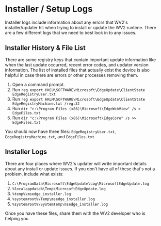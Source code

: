 # Installer / Setup Logs
Installer logs include information about any errors that WV2's installer/updater hit when trying to install or update the WV2 runtime. There are a few different logs that we need to best look in to any issues.

## Installer History & File List
There are some registry keys that contain important update information like when the last update occurred, recent error codes, and updater version information. The list of installed files that actually exist the device is also helpful in case there are errors or other processes removing them.

1. Open a command prompt.
2. Run `reg export HKCU\SOFTWARE\Microsoft\EdgeUpdate\ClientState EdgeRegistryUser.txt`
3. Run `reg export HKLM\SOFTWARE\Microsoft\EdgeUpdate\ClientState EdgeRegistryMachine.txt /reg:32`
4. Run `dir "c:\Program Files (x86)\Microsoft\EdgeWebView" /s > EdgeFiles.txt`
5. Run `dir "c:\Program Files (x86)\Microsoft\EdgeCore" /s >> EdgeFiles.txt`

You should now have three files: `EdgeRegistryUser.txt`, `EdgeRegistryMachine.txt`, and `EdgeFiles.txt`.

## Installer Logs
There are four places where WV2's updater will write important details about any install or update issues. If you don't have all of these that's not a problem, include what exists:

1. `C:\ProgramData\Microsoft\EdgeUpdate\Log\MicrosoftEdgeUpdate.log`
2. `%localappdata%\Temp\MicrosoftEdgeUpdate.log`
3. `%temp%\msedge_installer.log`
4. `%systemroot%\Temp\msedge_installer.log`
5. `%systemroot%\SystemTemp\msedge_installer.log`

Once you have these files, share them with the WV2 developer who is helping you.
